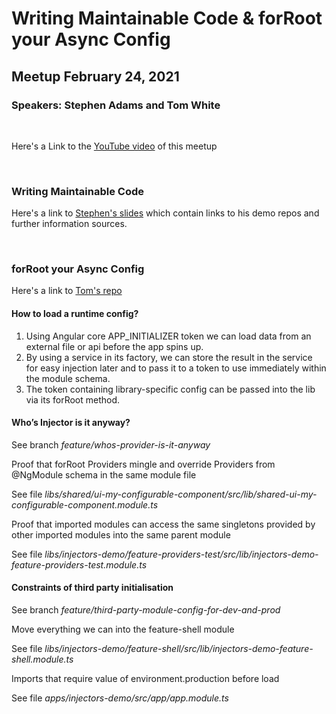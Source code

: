 # Writing Maintainable Code & forRoot your Async Config

## Meetup February 24, 2021

### Speakers: Stephen Adams and Tom White

<p>&nbsp;</p>

Here's a Link to the [YouTube video](https://youtu.be/OiIqgXWPG94) of this meetup

<p>&nbsp;</p>

### Writing Maintainable Code

Here's a link to [Stephen's slides](https://docs.google.com/presentation/d/1aNh0sSKYTEB29qi1inxglSiRjt4pKQnBaFuT7YY7S8c/edit?usp=sharing) which contain links to his demo repos and further information sources.

<p>&nbsp;</p>

### forRoot your Async Config

Here's a link to [Tom's repo](https://github.com/tomwhite007/forroot-your-async-config)

#### How to load a runtime config?

1. Using Angular core APP_INITIALIZER token we can load data from an external file or api before the app spins up.
2. By using a service in its factory, we can store the result in the service for easy injection later and to pass it to a token to use immediately within the module schema.
3. The token containing library-specific config can be passed into the lib via its forRoot method.

#### Who’s Injector is it anyway?

See branch _feature/whos-provider-is-it-anyway_

Proof that forRoot Providers mingle and override Providers from @NgModule schema in the same module file

See file _libs/shared/ui-my-configurable-component/src/lib/shared-ui-my-configurable-component.module.ts_

Proof that imported modules can access the same singletons provided by other imported modules into the same parent module

See file _libs/injectors-demo/feature-providers-test/src/lib/injectors-demo-feature-providers-test.module.ts_

#### Constraints of third party initialisation

See branch _feature/third-party-module-config-for-dev-and-prod_

Move everything we can into the feature-shell module

See file _libs/injectors-demo/feature-shell/src/lib/injectors-demo-feature-shell.module.ts_

Imports that require value of environment.production before load

See file _apps/injectors-demo/src/app/app.module.ts_
